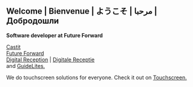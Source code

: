 ## Welcome | Bienvenue | ようこそ | مرحبا | Добродошли

**Software developer at Future Forward**

[Castit](https://castitsignage.com)<br/>
[Future Forward](https://futureforward.nl)<br/>
[Digital Reception](https://digitalreception.app) | [Digitale Receptie](https://digitalereceptie.app)<br/>
and [GuideLites.](https://guidelites.com)<br/>

We do touchscreen solutions for everyone. Check it out on [Touchscreen.](https://touchscreen.nl)

<!--
**dusski/dusski** is a ✨ _special_ ✨ repository because its `README.md` (this file) appears on your GitHub profile.

Here are some ideas to get you started:

- 🔭 I’m currently working on ...
- 🌱 I’m currently learning ...
- 👯 I’m looking to collaborate on ...
- 🤔 I’m looking for help with ...
- 💬 Ask me about ...
- 📫 How to reach me: ...
- 😄 Pronouns: ...
- ⚡ Fun fact: ...
-->
